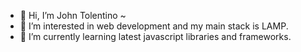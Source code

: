 - 👋 Hi, I’m John Tolentino ~
- 👀 I’m interested in web development and my main stack is LAMP.
- 🌱 I’m currently learning latest javascript libraries and frameworks.

<!---
johnd3v/johnd3v is a ✨ special ✨ repository because its `README.md` (this file) appears on your GitHub profile.
You can click the Preview link to take a look at your changes.
--->
